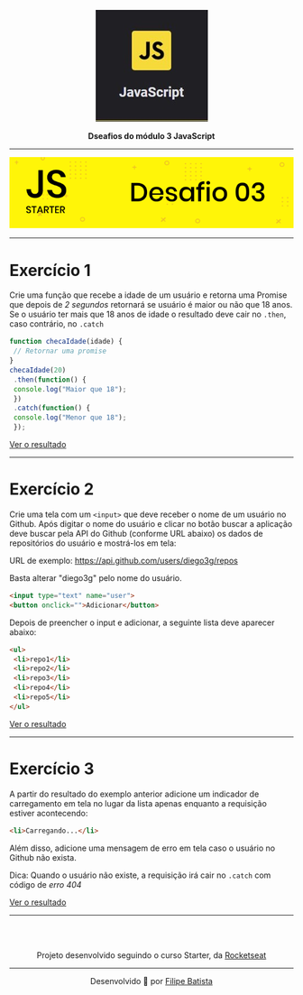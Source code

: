 <p align="center">
<a href="https://app.rocketseat.com.br/dashboard"><img src="./assets/js.jpg""></a>
</p>
<p align="center">
<strong>Dseafios do módulo 3 JavaScript</strong>
</p>
<hr>
<p align="center">
<a href=""><img src="./assets/desafio3.png"></a><br>
</p>

---

# Exercício 1

Crie uma função que recebe a idade de um usuário e retorna uma Promise que depois de *2
segundos* retornará se usuário é maior ou não que 18 anos. Se o usuário ter mais que 18 anos de
idade o resultado deve cair no `.then`, caso contrário, no `.catch`

```js
function checaIdade(idade) {
 // Retornar uma promise
}
checaIdade(20)
 .then(function() {
 console.log("Maior que 18");
 })
 .catch(function() {
 console.log("Menor que 18");
 });
```

[Ver o resultado](http://github.com)

---

# Exercício 2

Crie uma tela com um `<input>` que deve receber o nome de um usuário no Github. Após digitar o
nome do usuário e clicar no botão buscar a aplicação deve buscar pela API do Github (conforme
URL abaixo) os dados de repositórios do usuário e mostrá-los em tela:

URL de exemplo: https://api.github.com/users/diego3g/repos

Basta alterar "diego3g" pelo nome do usuário.


``` html
<input type="text" name="user">
<button onclick="">Adicionar</button>

```

Depois de preencher o input e adicionar, a seguinte lista deve aparecer abaixo:

``` html
<ul>
 <li>repo1</li>
 <li>repo2</li>
 <li>repo3</li>
 <li>repo4</li>
 <li>repo5</li>
</ul>
```

[Ver o resultado](http://github.com)

---

# Exercício 3

A partir do resultado do exemplo anterior adicione um indicador de carregamento em tela no lugar
da lista apenas enquanto a requisição estiver acontecendo:

``` html
<li>Carregando...</li>
```

Além disso, adicione uma mensagem de erro em tela caso o usuário no Github não exista.

Dica: Quando o usuário não existe, a requisição irá cair no `.catch` com código de *erro 404*

[Ver o resultado](http://github.com)

---

<br><br>
<p align="center">
Projeto desenvolvido seguindo o curso Starter, da <a target="_blank" href="https://rocketseat.com.br">Rocketseat</a>
</p>

---

<p align="center">Desenvolvido 💜 por <a href="https://github.com/modernfunkboss/">Filipe Batista</a></p>